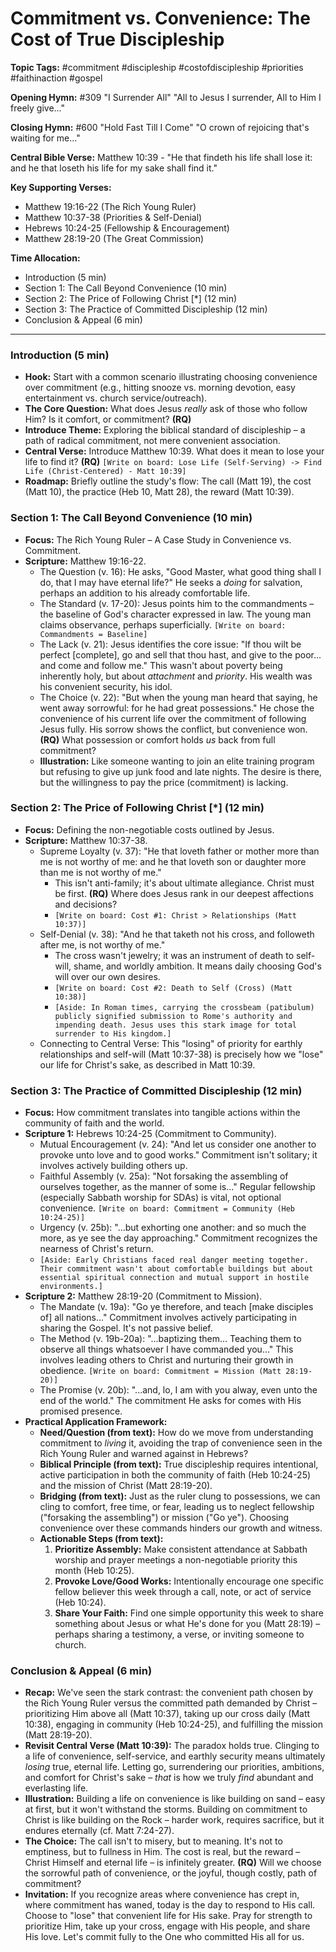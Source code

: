 # Commitment vs. Convenience: The Cost of True Discipleship

**Topic Tags:** #commitment #discipleship #costofdiscipleship #priorities #faithinaction #gospel

**Opening Hymn:** #309 "I Surrender All"
"All to Jesus I surrender, All to Him I freely give..."

**Closing Hymn:** #600 "Hold Fast Till I Come"
"O crown of rejoicing that's waiting for me..."

**Central Bible Verse:** Matthew 10:39 - "He that findeth his life shall lose it: and he that loseth his life for my sake shall find it."

**Key Supporting Verses:**
*   Matthew 19:16-22 (The Rich Young Ruler)
*   Matthew 10:37-38 (Priorities & Self-Denial)
*   Hebrews 10:24-25 (Fellowship & Encouragement)
*   Matthew 28:19-20 (The Great Commission)

**Time Allocation:**
*   Introduction (5 min)
*   Section 1: The Call Beyond Convenience (10 min)
*   Section 2: The Price of Following Christ [*] (12 min)
*   Section 3: The Practice of Committed Discipleship (12 min)
*   Conclusion & Appeal (6 min)

---

### Introduction (5 min)

*   **Hook:** Start with a common scenario illustrating choosing convenience over commitment (e.g., hitting snooze vs. morning devotion, easy entertainment vs. church service/outreach).
*   **The Core Question:** What does Jesus *really* ask of those who follow Him? Is it comfort, or commitment? **(RQ)**
*   **Introduce Theme:** Exploring the biblical standard of discipleship – a path of radical commitment, not mere convenient association.
*   **Central Verse:** Introduce Matthew 10:39. What does it mean to lose your life to find it? **(RQ)** `[Write on board: Lose Life (Self-Serving) -> Find Life (Christ-Centered) - Matt 10:39]`
*   **Roadmap:** Briefly outline the study's flow: The call (Matt 19), the cost (Matt 10), the practice (Heb 10, Matt 28), the reward (Matt 10:39).

### Section 1: The Call Beyond Convenience (10 min)

*   **Focus:** The Rich Young Ruler – A Case Study in Convenience vs. Commitment.
*   **Scripture:** Matthew 19:16-22.
    *   The Question (v. 16): He asks, "Good Master, what good thing shall I do, that I may have eternal life?" He seeks a *doing* for salvation, perhaps an addition to his already comfortable life.
    *   The Standard (v. 17-20): Jesus points him to the commandments – the baseline of God's character expressed in law. The young man claims observance, perhaps superficially. `[Write on board: Commandments = Baseline]`
    *   The Lack (v. 21): Jesus identifies the core issue: "If thou wilt be perfect [complete], go and sell that thou hast, and give to the poor... and come and follow me." This wasn't about poverty being inherently holy, but about *attachment* and *priority*. His wealth was his convenient security, his idol.
    *   The Choice (v. 22): "But when the young man heard that saying, he went away sorrowful: for he had great possessions." He chose the convenience of his current life over the commitment of following Jesus fully. His sorrow shows the conflict, but convenience won. **(RQ)** What possession or comfort holds *us* back from full commitment?
    *   **Illustration:** Like someone wanting to join an elite training program but refusing to give up junk food and late nights. The desire is there, but the willingness to pay the price (commitment) is lacking.

### Section 2: The Price of Following Christ [*] (12 min)

*   **Focus:** Defining the non-negotiable costs outlined by Jesus.
*   **Scripture:** Matthew 10:37-38.
    *   Supreme Loyalty (v. 37): "He that loveth father or mother more than me is not worthy of me: and he that loveth son or daughter more than me is not worthy of me."
        *   This isn't anti-family; it's about ultimate allegiance. Christ must be first. **(RQ)** Where does Jesus rank in our deepest affections and decisions?
        *   `[Write on board: Cost #1: Christ > Relationships (Matt 10:37)]`
    *   Self-Denial (v. 38): "And he that taketh not his cross, and followeth after me, is not worthy of me."
        *   The cross wasn't jewelry; it was an instrument of death to self-will, shame, and worldly ambition. It means daily choosing God's will over our own desires.
        *   `[Write on board: Cost #2: Death to Self (Cross) (Matt 10:38)]`
        *   `[Aside: In Roman times, carrying the crossbeam (patibulum) publicly signified submission to Rome's authority and impending death. Jesus uses this stark image for total surrender to His kingdom.]`
    *   Connecting to Central Verse: This "losing" of priority for earthly relationships and self-will (Matt 10:37-38) is precisely how we "lose" our life for Christ's sake, as described in Matt 10:39.

### Section 3: The Practice of Committed Discipleship (12 min)

*   **Focus:** How commitment translates into tangible actions within the community of faith and the world.
*   **Scripture 1:** Hebrews 10:24-25 (Commitment to Community).
    *   Mutual Encouragement (v. 24): "And let us consider one another to provoke unto love and to good works." Commitment isn't solitary; it involves actively building others up.
    *   Faithful Assembly (v. 25a): "Not forsaking the assembling of ourselves together, as the manner of some is..." Regular fellowship (especially Sabbath worship for SDAs) is vital, not optional convenience. `[Write on board: Commitment = Community (Heb 10:24-25)]`
    *   Urgency (v. 25b): "...but exhorting one another: and so much the more, as ye see the day approaching." Commitment recognizes the nearness of Christ's return.
    *   `[Aside: Early Christians faced real danger meeting together. Their commitment wasn't about comfortable buildings but about essential spiritual connection and mutual support in hostile environments.]`
*   **Scripture 2:** Matthew 28:19-20 (Commitment to Mission).
    *   The Mandate (v. 19a): "Go ye therefore, and teach [make disciples of] all nations..." Commitment involves actively participating in sharing the Gospel. It's not passive belief.
    *   The Method (v. 19b-20a): "...baptizing them... Teaching them to observe all things whatsoever I have commanded you..." This involves leading others to Christ and nurturing their growth in obedience. `[Write on board: Commitment = Mission (Matt 28:19-20)]`
    *   The Promise (v. 20b): "...and, lo, I am with you alway, even unto the end of the world." The commitment He asks for comes with His promised presence.
*   **Practical Application Framework:**
    *   **Need/Question (from text):** How do we move from understanding commitment to *living* it, avoiding the trap of convenience seen in the Rich Young Ruler and warned against in Hebrews?
    *   **Biblical Principle (from text):** True discipleship requires intentional, active participation in both the community of faith (Heb 10:24-25) and the mission of Christ (Matt 28:19-20).
    *   **Bridging (from text):** Just as the ruler clung to possessions, we can cling to comfort, free time, or fear, leading us to neglect fellowship ("forsaking the assembling") or mission ("Go ye"). Choosing convenience over these commands hinders our growth and witness.
    *   **Actionable Steps (from text):**
        1.  **Prioritize Assembly:** Make consistent attendance at Sabbath worship and prayer meetings a non-negotiable priority this month (Heb 10:25).
        2.  **Provoke Love/Good Works:** Intentionally encourage one specific fellow believer this week through a call, note, or act of service (Heb 10:24).
        3.  **Share Your Faith:** Find one simple opportunity this week to share something about Jesus or what He's done for you (Matt 28:19) – perhaps sharing a testimony, a verse, or inviting someone to church.

### Conclusion & Appeal (6 min)

*   **Recap:** We've seen the stark contrast: the convenient path chosen by the Rich Young Ruler versus the committed path demanded by Christ – prioritizing Him above all (Matt 10:37), taking up our cross daily (Matt 10:38), engaging in community (Heb 10:24-25), and fulfilling the mission (Matt 28:19-20).
*   **Revisit Central Verse (Matt 10:39):** The paradox holds true. Clinging to a life of convenience, self-service, and earthly security means ultimately *losing* true, eternal life. Letting go, surrendering our priorities, ambitions, and comfort for Christ's sake – *that* is how we truly *find* abundant and everlasting life.
*   **Illustration:** Building a life on convenience is like building on sand – easy at first, but it won't withstand the storms. Building on commitment to Christ is like building on the Rock – harder work, requires sacrifice, but it endures eternally (cf. Matt 7:24-27).
*   **The Choice:** The call isn't to misery, but to meaning. It's not to emptiness, but to fullness in Him. The cost is real, but the reward – Christ Himself and eternal life – is infinitely greater. **(RQ)** Will we choose the sorrowful path of convenience, or the joyful, though costly, path of commitment?
*   **Invitation:** If you recognize areas where convenience has crept in, where commitment has waned, today is the day to respond to His call. Choose to "lose" that convenient life for His sake. Pray for strength to prioritize Him, take up your cross, engage with His people, and share His love. Let's commit fully to the One who committed His all for us.
